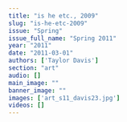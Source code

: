 ```yaml
---
title: "is he etc., 2009"
slug: "is-he-etc-2009"
issue: "Spring"
issue_full_name: "Spring 2011"
year: "2011"
date: "2011-03-01"
authors: ['Taylor Davis']
section: "art"
audio: []
main_image: ""
banner_image: ""
images: ['art_s11_davis23.jpg']
videos: []
---
```

